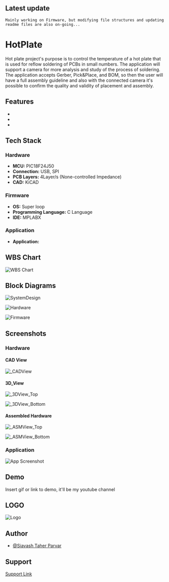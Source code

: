 
## Latest update


``
Mainly working on Firmware, but modifying file structures and updating readme files are also on-going...
``


# HotPlate

Hot plate project's purpose is to control the temperature of a hot plate that is used for reflow soldering of PCBs in small numbers. The application
will support a camera for more analysis and study of the process of soldering. The application accepts Gerber, Pick&Place, and BOM, so then the 
user will have a full assembly guideline and also with the connected camera it's possible to confirm the quality and validity of placement and assembly.


## Features

- 
- 
- 


## Tech Stack

### Hardware

- **MCU:** PIC18F24J50
- **Connection:** USB, SPI
- **PCB Layers:** 4Layer/s (None-controlled Impedance)
- **CAD:** KiCAD

### Firmware

- **OS:** Super loop
- **Programming Language:** C Language
- **IDE:** MPLABX

### Application

- **Application:**







## WBS Chart

![WBS Chart](https://github.com/mend0z0/)


## Block Diagrams

![SystemDesign](https://github.com/mend0z0/HotPlate/blob/main/Document/Block%20Diagrams/_FBD_SYS_HotPlate_v1.0.svg)

![Hardware](https://github.com/mend0z0/HotPlate/blob/main/Document/Block%20Diagrams/_FBD_HW_HotPlate_v1.0.svg)

![Firmware](https://github.com/mend0z0/HotPlate/blob/main/Document/Block%20Diagrams/HotPlate-_FBD_FW_HotPlate.drawio.svg)


## Screenshots

### Hardware

#### CAD View

![_CADView](https://github.com/mend0z0/HotPlate/blob/main/Document/Media%20Content/Hardware%20Pictures/CAD%20View/_CADView_HotPlate_v1.0.svg)

#### 3D_View

![_3DView_Top](https://github.com/mend0z0/HotPlate/blob/main/Document/Media%20Content/Hardware%20Pictures/3D%20View/_3DView_Top_HotPlate_v1.0.png)

![_3DView_Bottom](https://github.com/mend0z0/HotPlate/blob/main/Document/Media%20Content/Hardware%20Pictures/3D%20View/_3DView_Bottom_HotPlate_v1.0.png)
 
#### Assembled Hardware

![_ASMView_Top](https://github.com/mend0z0/HotPlate/blob/main/Document/Media%20Content/Hardware%20Pictures/Assembled%20Hardware/_ASMView_Top_HotPlate_v1.0.png)

![_ASMView_Bottom](https://github.com/mend0z0/HotPlate/blob/main/Document/Media%20Content/Hardware%20Pictures/Assembled%20Hardware/_ASMView_Bottom_HotPlate_v1.0.png)

### Application
![App Screenshot](https://github.com/mend0z0)


## Demo

Insert gif or link to demo, it'll be my youtube channel

## LOGO

![Logo](https://github.com/mend0z0/HotPlate/blob/main/LOGO.png)


## Author

- [@Siavash Taher Parvar](https://www.linkedin.com/in/mend0z0)


## Support

[Support Link](https://github.com/sponsors/mend0z0)